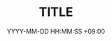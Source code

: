 ---
title: TITLE
date: YYYY-MM-DD HH:MM:SS +09:00
categories: [TOP_CATEGORIE, SUB_CATEGORIE]
tags: [TAG]     # TAG names should always be lowercase
---